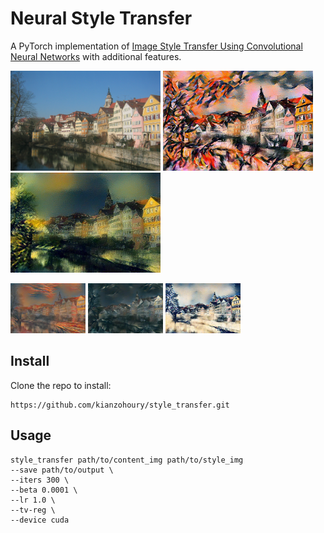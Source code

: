 # Neural Style Transfer
A PyTorch implementation of [Image Style Transfer Using Convolutional Neural Networks](https://www.cv-foundation.org/openaccess/content_cvpr_2016/papers/Gatys_Image_Style_Transfer_CVPR_2016_paper.pdf)
with additional features.

<p float="left">
    <img src="examples/Tuebingen_Neckarfront.jpeg" width="240" height="160"/>
    <img src="examples/kandinsky.jpg" width="240" height="160"/>
    <img src="examples/shipwreck.jpg" width="240" height="160"/>
</p>

<p float="left">
    <img src="examples/scream.jpg" width="120" height="80"/>
    <img src="examples/picasso.jpg" width="120" height="80"/>
    <img src="examples/great_wave.jpg" width="120" height="80"/>
</p>

## Install
Clone the repo to install:
```
https://github.com/kianzohoury/style_transfer.git
```

## Usage
```
style_transfer path/to/content_img path/to/style_img
--save path/to/output \
--iters 300 \
--beta 0.0001 \
--lr 1.0 \
--tv-reg \
--device cuda
```
